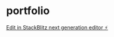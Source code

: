 # portfolio

[Edit in StackBlitz next generation editor ⚡️](https://stackblitz.com/~/github.com/Nazier-123/portfolio)